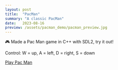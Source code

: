 ```yaml
---
layout: post
title:  "PacMan"
summary: "A classic PacMan"
date:   2023-08-16
preview: /assets/pacman_demo/pacman_preview.jpg
---
```


🎮 Made a Pac Man game in C++ with SDL2, try it out!

Control: W = up, A = left, D = right, S = down

[Play Pac Man](/assets/pacman_demo/Lab05.html)